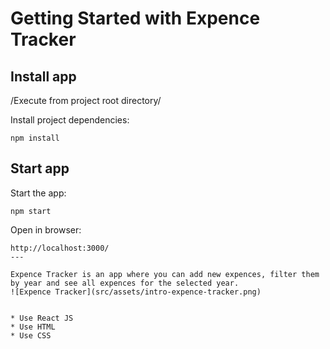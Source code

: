 # Getting Started with Expence Tracker

## Install app
/Execute from project root directory/

Install project dependencies:
```
npm install
```
## Start app
Start the app:
```
npm start
```
Open in browser:
```
http://localhost:3000/
---

Expence Tracker is an app where you can add new expences, filter them by year and see all expences for the selected year. 
![Expence Tracker](src/assets/intro-expence-tracker.png)


* Use React JS
* Use HTML
* Use CSS




